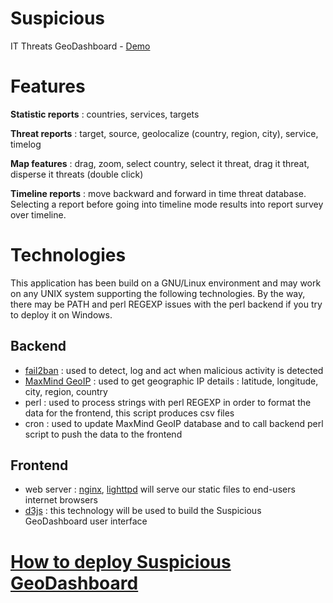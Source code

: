 # Suspicious

IT Threats GeoDashboard - [Demo](http://awstats.linuxtribe.fr/suspicious/)

# Features

**Statistic reports** : countries, services, targets

**Threat reports** : target, source, geolocalize (country, region, city), service, timelog

**Map features** : drag, zoom, select country, select it threat, drag it threat, disperse it threats (double click)

**Timeline reports** : move backward and forward in time threat database. Selecting a report before going into
timeline mode results into report survey over timeline.

# Technologies

This application has been build on a GNU/Linux environment and may work on any UNIX system supporting
the following technologies. By the way, there may be PATH and perl REGEXP issues with the perl backend
if you try to deploy it on Windows.

## Backend

  * [fail2ban](http://www.fail2ban.org) : used to detect, log and act when malicious activity is detected
  * [MaxMind GeoIP](http://www.maxmind.com) : used to get geographic IP details : latitude, longitude, city, region, country
  * perl : used to process strings with perl REGEXP in order to format the data for the frontend,
  this script produces csv files
  * cron : used to update MaxMind GeoIP database and to call backend perl script to push the data to the frontend

## Frontend

  * web server : [nginx](http://nginx.org), [lighttpd](http://www.lighttpd.net) will serve our static files to end-users internet browsers
  * [d3js](http://d3js.org) : this technology will be used to build the Suspicious GeoDashboard user interface

# [How to deploy Suspicious GeoDashboard](INSTALL.md)

